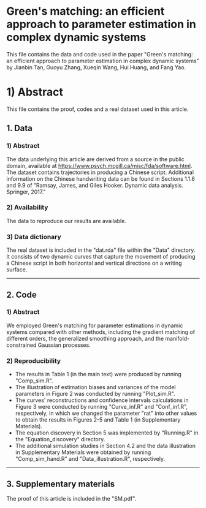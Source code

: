 # Green's matching: an efficient approach to parameter estimation in complex dynamic systems

This file contains the data and code used in the paper "Green's matching: an efficient approach to parameter estimation in complex dynamic systems" by Jianbin Tan, Guoyu Zhang, Xueqin Wang, Hui Huang, and Fang Yao.

# 1) Abstract
This file contains the proof, codes and a real dataset used in this article. 

## 1. Data
### 1) Abstract

The data underlying this article are derived from a source in the public domain, available at https://www.psych.mcgill.ca/misc/fda/software.html. The dataset contains trajectories in producing a Chinese script. Additional information on the Chinese handwriting data can be found in Sections 1.1.6 and 9.9 of "Ramsay, James, and Giles Hooker. Dynamic data analysis. Springer, 2017."

### 2) Availability
The data to reproduce our results are available.

### 3) Data dictionary
The real dataset is included in the "dat.rda" file within the "Data" directory. It consists of two dynamic curves that capture the movement of producing a Chinese script in both horizontal and vertical directions on a writing surface.

----
## 2. Code
### 1) Abstract
We employed Green's matching for parameter estimations in dynamic systems compared with other methods, including the gradient matching of different orders, the generalized smoothing approach, and the manifold-constrained Gaussian processes.

### 2) Reproducibility
- The results in Table 1 (in the main text) were produced by running "Comp_sim.R".
- The illustration of estimation biases and variances of the model parameters in Figure 2 was conducted by running "Plot_sim.R".
- The curves' reconstructions and confidence intervals calculations in Figure 3 were conducted by running "Curve_inf.R" and "Conf_inf.R", respectively, in which we changed the parameter "rat" into other values to obtain the results in Figures 2-5 and Table 1 (in Supplementary Materials).
- The equation discovery in Section 5 was implemented by "Running.R" in the "Equation_discovery" directory.
- The additional simulation studies in Section 4.2 and the data illustration in Supplementary Materials were obtained by running "Comp_sim_hand.R" and "Data_illustration.R", respectively.

----
## 3. Supplementary materials
The proof of this article is included in the "SM.pdf".
